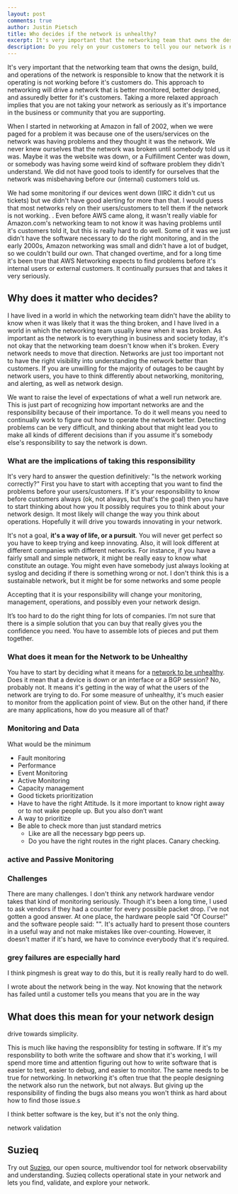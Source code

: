 ```yaml
---
layout: post
comments: true
author: Justin Pietsch
title: Who decides if the network is unhealthy?
excerpt: It's very important that the networking team that owns the design, build, and operations of the network is the responsible to know that the network it is operating is not working before it's customers do. This approach to networking will drive a network that is better monitored, probably better designed, and almost assuredly better for it's customers.
description: Do you rely on your customers to tell you our network is not working or do you take responsibility for network health?
---
```

It's very important that the networking team that owns the design, build, and operations of the network is responsible to know that the network it is operating is not working before it's customers do. This approach to networking will drive a network that is better monitored,  better designed, and  assuredly better for it's customers. Taking a more relaxed approach implies that you are not taking your network as seriously as it's importance in the business or community that you are supporting.

When I started in networking at Amazon in fall of 2002, when we were paged for a problem it was because one of the users/services on the network was having problems and they thought it was the network. We never knew ourselves that the network was broken until somebody told us it was. Maybe it was the website was down, or a Fulfillment Center was down, or somebody was having some weird kind of software problem they didn't understand. We did not have good tools to identify for ourselves that the network was misbehaving before our (internal) customers told us.

We had some monitoring if our devices went down (IIRC it didn't cut us tickets) but we didn't have good alerting for more than that. I would guess that most networks rely on their users/customers to tell them if the network is not working. . Even before AWS came along, it wasn't really viable for Amazon.com's networking team to not know it was having problems until it's customers told it, but this is really hard to do well. Some of it was we just didn't have the software necessary to do the right monitoring, and in the early 2000s, Amazon networking was small and didn't have a lot of budget, so we couldn't build our own. That changed overtime, and for a long time it's been true that AWS Networking expects to find problems before it's internal users or external customers. It continually pursues that and takes it very seriously.

## Why does it matter who decides?

I have lived in a world in which the networking team didn't have the ability to know when it was likely that it was the thing broken, and I have lived in a world in which the networking team usually knew when it was broken. As important as the network is to everything in business and society today, it's not okay that the networking team doesn't know when it's broken. Every network needs to move that direction. Networks are just too important not to have the right visibility into understanding the network better than customers. If you are unwilling for the majority of outages to be caught by network users, you have to think differently about networking, monitoring, and alerting, as well as network design.

We want to raise the level of expectations of what a well run network are. This is just part of recognizing how important networks are and the responsibility because of their importance. To do it well means you need to continually work to figure out how to operate the network better. Detecting problems can be very difficult, and thinking about that might lead you to make all kinds of different decisions than if you assume it's somebody else's responsibility to say the network is down.

### What are the implications of taking this responsibility
It's very hard to answer the question definitively: "Is the network working correctly?" First you have to start with accepting that you want to find the problems before your users/customers. If it's your responsibility to know before customers always (ok, not always, but that's the goal) then you have to start thinking about how you It possibly requires you to think about your network design. It most likely will change the way you think about operations. Hopefully it will drive you towards innovating in your network.


It's not a goal, **it's a way of life, or a pursuit**. You will never get perfect so you have to keep trying and keep innovating. Also, it will look different at different companies with different networks. For instance, if you have a fairly small and simple network, it might be really easy to know what constitute an outage. You might even have somebody just always looking at syslog and deciding if there is something wrong or not. I don't think this is a sustainable network, but it might be for some networks and some people

Accepting that it is your responsibility will change your monitoring, management, operations, and possibly even your network design.

It’s too hard to do the right thing for lots of companies. I’m not sure that there is a simple solution that you can buy that really gives you the confidence you need. You have to assemble lots of pieces and put them together. 
### What does it mean for the Network to be Unhealthy

You have to start by deciding what it means for a [network to be unhealthy](https://elegantnetwork.github.io/posts/network-health/). Does it mean that a device is down or an interface or a BGP session? No, probably not. It means it's getting in the way of what the users of the network are trying to do. For some measure of unhealthy, it's much easier to monitor from the application point of view. But on the other hand, if there are many applications, how do you measure all of that?

### Monitoring and Data
What would be the minimum
- Fault monitoring 
- Performance
- Event Monitoring
- Active Monitoring
- Capacity management
- Good tickets prioritization
- Have to have the right Attitude. Is it more important to know right away or to not wake people up. But you also don’t want 
- A way to prioritize
- Be able to check more than just standard metrics
	- Like are all the necessary bgp peers up. 
	- Do you have the right routes in the right places. Canary checking. 

### active and Passive Monitoring


### Challenges

There are many challenges. I don't think any network hardware vendor takes that kind of monitoring seriously. Though it's been a long time, I used to ask vendors if they had a counter for every possible packet drop. I've not gotten a good answer. At one place, the hardware people said "Of Course!" and the software people said: "". It's actually hard to present those counters in a useful way and not make mistakes like over-counting. However, it doesn't matter if it's hard, we have to convince everybody that it's required.

### grey failures are especially hard

I think pingmesh is great way to do this, but it is really really hard to do well.


I wrote about the network being in the way. Not knowing that the network has failed until a customer tells you means that you are in the way




## What does this mean for your network design


drive towards simplicity.


This is much like having the responsiblity for testing in software. If it's my responsbility to both write the software and show that it's working, I will spend more time and attention figuring out how to write software that is easier to test, easier to debug, and easier to monitor. The same needs to be true for networking. In networking it's often true that the people designing the network also run the network, but not always. But giving up the responsibility of finding the bugs also means you won't think as hard about how to find those issue.s


I think better software is the key, but it's not the only thing.

network validation

## Suzieq
Try out [Suzieq](https://www.stardustsystems.net/suzieq/), our open source, multivendor tool for network observability and understanding. Suzieq collects operational state in your network and lets you find, validate, and explore your network.